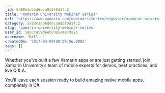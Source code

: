 ```yaml
---
_id: 5a88e1abbd6dca0d5f0d1fc2
title: 'Xamarin University Webinar Series'
url: 'https://www.xamarin.com/webinars/series/register/xamarin-university-webinar'
category: 5a88e1abbd6dca0d5f0d1fc2
slug: 'xamarin-university-webinar-series'
user_id: 5a83ce59d6eb0005c4ecda2c
username: 'bill-s'
createdOn: '2017-03-09T08:59:56.000Z'
tags: []
---
```


Whether you’ve built a few Xamarin apps or are just getting started, join Xamarin University’s team of mobile experts for demos, best practices, and live Q & A. 

You’ll leave each session ready to build amazing native mobile apps, completely in C#.
